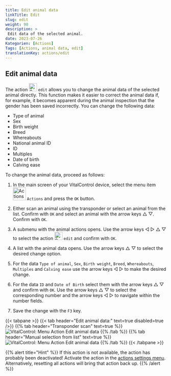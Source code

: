 ```yaml
---
title: Edit animal data
linkTitle: Edit
slug: edit
weight: 90
description: >
 Edit data of the selected animal.
date: 2023-07-26
Kategorien: [Actions]
Tags: [Actions, animal data, edit]
translationKey: actions/edit
---
```


## Edit animal data

The action <img src="/icons/actions/edit.svg" width="25" align="bottom" alt="Settings" /> `edit` allows you to change the animal data of the selected animal directly. This function makes it easier to correct the animal data if, for example, it becomes apparent during the animal inspection that the gender has been saved incorrectly. You can change the following data:

- Type of animal
- Sex
- Birth weight
- Breed
- Whereabouts
- National animal ID
- ID
- Multiples
- Date of birth
- Calving ease

To change the animal data, proceed as follows:

1. In the main screen of your VitalControl device, select the menu item  &nbsp;<img src="/icons/actions.svg" width="40" align="bottom" alt="Actions" /> `Actions` and press the `OK` button.

2. Either scan an animal using the transponder or select an animal from the list. Confirm with `OK` and select an animal with the arrow keys △ ▽. Confirm with `OK`.

3. A submenu with the animal actions opens. Use the arrow keys ◁ ▷ △ ▽ to select the action <img src="/icons/actions/edit.svg" width="25" align="bottom" alt="Settings" /> `edit` and confirm with `OK`.

4. A list with the animal data opens. Use the arrow keys △ ▽ to select the desired change option.

5. For the data `Type of animal`, `Sex`, `Birth weight`, `Breed`, `Whereabouts`, `Multiples` and `Calving ease` use the arrow keys ◁ ▷ to make the desired change.

6. For the data `ID` and `Date of Birth` select them with the arrow keys △ ▽ and confirm with `OK`. Use the arrow keys △ ▽ to select the corresponding number and the arrow keys ◁ ▷ to navigate within the number fields.

7. Save the change with the `F3` key.

{{< tabpane >}}
{{< tab header="Edit animal data:" text=true disabled=true />}}
{{% tab header="Transponder scan" text=true %}}
 ![VitalControl: Menu Action Edit animal data](../images/edit-scan.png "Edit animal data")
{{% /tab %}}
{{% tab header="Manual selection from list" text=true %}}
 ![VitalControl: Menu Action Edit animal data](../images/edit.png "Edit animal data")
{{% /tab %}}
{{< /tabpane >}}

{{% alert title="Hint" %}}
If this action is not available, the action has probably been deactivated! Activate the action in the [actions settings menu](../settings/). Alternatively, resetting all actions will bring that action back up.
{{% /alert %}}
